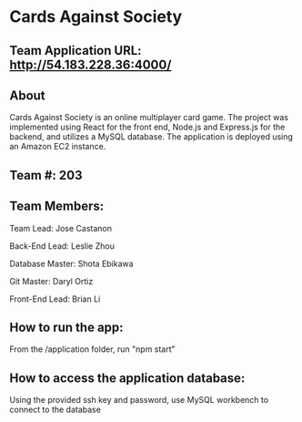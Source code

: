 # Cards Against Society

## Team Application URL: http://54.183.228.36:4000/


## About

Cards Against Society is an online multiplayer card game. The project was implemented using React for the front end, Node.js and Express.js for the backend, and utilizes a MySQL database. The application is deployed using an Amazon EC2 instance. 


## Team #: 203


## Team Members:

Team Lead: Jose Castanon

Back-End Lead: Leslie Zhou

Database Master: Shota Ebikawa

Git Master: Daryl Ortiz

Front-End Lead: Brian Li



## How to run the app:

From the /application folder, run "npm start"


## How to access the application database:

Using the provided ssh key and password, use MySQL workbench to connect to the database
